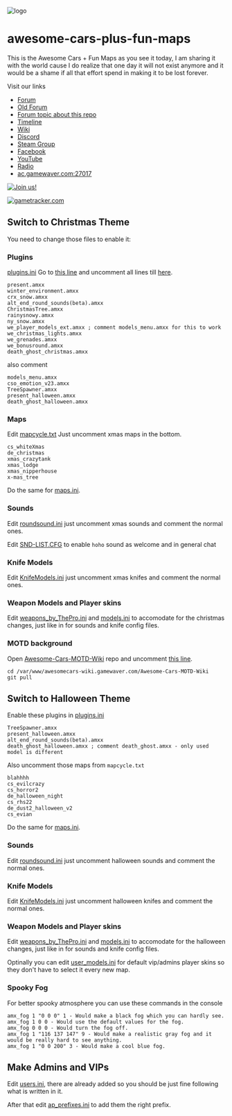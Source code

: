 ![logo](https://i.imgur.com/mnAusIC.png)

# awesome-cars-plus-fun-maps
This is the Awesome Cars + Fun Maps as you see it today, I am sharing it with the world cause I do realize that one day it will not exist anymore and it would be a shame if all that effort spend in making it to be lost forever.

Visit our links
* [Forum](http://awesomecs.gamewaver.com/)
* [Old Forum](https://www.tapatalk.com/groups/awesomecs/)
* [Forum topic about this repo](http://awesomecs.epizy.com/viewtopic.php?f=2&t=1504)
* [Timeline](https://awesomecars-timeline.netlify.com/)
* [Wiki](https://awesomecars-wiki.netlify.com/)
* [Discord](https://discord.gg/aVUVup9)
* [Steam Group](https://steamcommunity.com/groups/awesomecars)
* [Facebook](https://www.facebook.com/awesomecarscs/)
* [YouTube](https://www.youtube.com/watch?v=8Mf8ZUnfMkA&list=PLRjQLmPQzOiHFQB0HW6FeURc_UH9UajA4)
* [Radio](https://zeno.fm/syntrwave/)
* [ac.gamewaver.com:27017](steam://connect/ac.gamewaver.com:27017)

[![Join us!](https://i.imgur.com/guPatOw.png)](steam://connect/ac.gamewaver.com:27017)


[![gametracker.com](https://cache.gametracker.com/server_info/ac.gamewaver.com:27017/b_560_95_1.png)](https://www.gametracker.com/server_info/ac.gamewaver.com:27017/)
## Switch to Christmas Theme
You need to change those files to enable it:

### Plugins
[plugins.ini](https://github.com/Arxero/awesome-cars-plus-fun-maps/blob/master/cstrike/addons/amxmodx/configs/plugins.ini)
Go to [this line](https://github.com/Arxero/awesome-cars-plus-fun-maps/blob/7785c5a1ff57b610bafe34369d43eaddd3c2619a/cstrike/addons/amxmodx/configs/plugins.ini#L145) and uncomment all lines till [here](https://github.com/Arxero/awesome-cars-plus-fun-maps/blob/7785c5a1ff57b610bafe34369d43eaddd3c2619a/cstrike/addons/amxmodx/configs/plugins.ini#L156).

    present.amxx
    winter_environment.amxx
    crx_snow.amxx
    alt_end_round_sounds(beta).amxx
    ChristmasTree.amxx
    rainysnowy.amxx
    ny_snow.amxx
    we_player_models_ext.amxx ; comment models_menu.amxx for this to work 
    we_christmas_lights.amxx
    we_grenades.amxx
    we_bonusround.amxx
    death_ghost_christmas.amxx

  
also comment 

    models_menu.amxx
    cso_emotion_v23.amxx
    TreeSpawner.amxx
    present_halloween.amxx
    death_ghost_halloween.amxx

### Maps
Edit [mapcycle.txt](https://github.com/Arxero/awesome-cars-plus-fun-maps/blob/master/cstrike/mapcycle.txt) Just uncomment xmas maps in the bottom.

    cs_whiteXmas
    de_christmas
    xmas_crazytank
    xmas_lodge
    xmas_nipperhouse
    x-mas_tree

Do the same for [maps.ini](https://github.com/Arxero/awesome-cars-plus-fun-maps/blob/master/cstrike/addons/amxmodx/configs/maps.ini).

### Sounds
Edit [roundsound.ini](https://github.com/Arxero/awesome-cars-plus-fun-maps/blob/master/cstrike/addons/amxmodx/configs/roundsound.ini) just uncomment xmas sounds and comment the normal ones.

Edit [SND-LIST.CFG](https://github.com/Arxero/awesome-cars-plus-fun-maps/blob/06750585424cb3153ad2adb5920bb94a159b57eb/cstrike/addons/amxmodx/configs/SND-LIST.CFG#L7) to enable `hoho` sound as welcome and in general chat

### Knife Models
Edit [KnifeModels.ini](https://github.com/Arxero/awesome-cars-plus-fun-maps/blob/master/cstrike/addons/amxmodx/configs/KnifeModels.ini) just uncomment xmas knifes and comment the normal ones.

### Weapon Models and Player skins

Edit [weapons_by_ThePro.ini](https://github.com/Arxero/awesome-cars-plus-fun-maps/blob/master/cstrike/addons/amxmodx/configs/weapons_by_ThePro.ini) and [models.ini](https://github.com/Arxero/awesome-cars-plus-fun-maps/blob/master/cstrike/addons/amxmodx/configs/models.ini) to accomodate for the christmas changes, just like in for sounds and knife config files.

### MOTD background
Open [Awesome-Cars-MOTD-Wiki]() repo and uncomment [this line](https://github.com/Arxero/Awesome-Cars-MOTD-Wiki/blob/f7e3b4316e41308c95747dc0a76ce0a376638847/style.css#L59).

    cd /var/www/awesomecars-wiki.gamewaver.com/Awesome-Cars-MOTD-Wiki
    git pull

## Switch to Halloween Theme
Enable these plugins in [plugins.ini](https://github.com/Arxero/awesome-cars-plus-fun-maps/blob/master/cstrike/addons/amxmodx/configs/plugins.ini)

    TreeSpawner.amxx
    present_halloween.amxx
    alt_end_round_sounds(beta).amxx
    death_ghost_halloween.amxx ; comment death_ghost.amxx - only used model is different

Also uncomment those maps from `mapcycle.txt`

    blahhhh
    cs_evilcrazy
    cs_horror2
    de_halloween_night
    cs_rhs22
    de_dust2_halloween_v2
    cs_evian

Do the same for [maps.ini](https://github.com/Arxero/awesome-cars-plus-fun-maps/blob/master/cstrike/addons/amxmodx/configs/maps.ini).



### Sounds
Edit [roundsound.ini](https://github.com/Arxero/awesome-cars-plus-fun-maps/blob/master/cstrike/addons/amxmodx/configs/roundsound.ini) just uncomment halloween sounds and comment the normal ones.

### Knife Models
Edit [KnifeModels.ini](https://github.com/Arxero/awesome-cars-plus-fun-maps/blob/master/cstrike/addons/amxmodx/configs/KnifeModels.ini) just uncomment halloween knifes and comment the normal ones.

### Weapon Models and Player skins

Edit [weapons_by_ThePro.ini](https://github.com/Arxero/awesome-cars-plus-fun-maps/blob/master/cstrike/addons/amxmodx/configs/weapons_by_ThePro.ini) and [models.ini](https://github.com/Arxero/awesome-cars-plus-fun-maps/blob/master/cstrike/addons/amxmodx/configs/models.ini) to accomodate for the halloween changes, just like in for sounds and knife config files.

Optinally you can edit [user_models.ini](https://github.com/Arxero/awesome-cars-plus-fun-maps/blob/master/cstrike/addons/amxmodx/configs/user_models.ini) for default vip/admins player skins so they don't have to select it every new map.

### Spooky Fog

For better spooky atmosphere you can use these commands in the console

    amx_fog 1 "0 0 0" 1 - Would make a black fog which you can hardly see.
    amx_fog 1 0 0 - Would use the default values for the fog.
    amx_fog 0 0 0 - Would turn the fog off.
    amx_fog 1 "116 137 147" 9 - Would make a realistic gray fog and it would be really hard to see anything.
    amx_fog 1 "0 0 200" 3 - Would make a cool blue fog.

## Make Admins and VIPs
Edit [users.ini](https://github.com/Arxero/awesome-cars-plus-fun-maps/blob/master/cstrike/addons/amxmodx/configs/users.ini), there are already added so you should be just fine following what is written in it.


After that edit [ap_prefixes.ini](https://github.com/Arxero/awesome-cars-plus-fun-maps/blob/master/cstrike/addons/amxmodx/configs/ap_prefixes.ini) to add them the right prefix.
